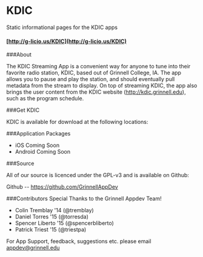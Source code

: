 KDIC
====

Static informational pages for the KDIC apps

#### [http://g-licio.us/KDIC](http://g-licio.us/KDIC)

###About

The KDIC Streaming App is a convenient way for anyone to tune into their favorite radio station, KDIC, based out of Grinnell College, IA. The app allows you to pause and play the station, and should eventually pull metadata from the stream to display. On top of streaming KDIC, the app also brings the user content from the KDIC website (http://kdic.grinnell.edu), such as the program schedule.

###Get KDIC

KDIC is available for download at the following locations:

###Application Packages

* iOS Coming Soon
* Android Coming Soon

###Source

All of our source is licenced under the GPL-v3 and is available on Github:

Github -- https://github.com/GrinnellAppDev

###Contributors
Special Thanks to the Grinnell Appdev Team!
* Colin Tremblay '14 (@tremblay)
* Daniel Torres '15 (@torresda)
* Spencer Liberto '15 (@spencerbliberto)
* Patrick Triest '15 (@triestpa)

For App Support, feedback, suggestions etc. please email appdev@grinnell.edu
